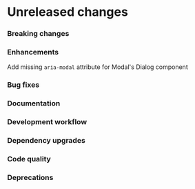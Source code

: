 # Unreleased changes

### Breaking changes

### Enhancements

Add missing `aria-modal` attribute for Modal's Dialog component

### Bug fixes

### Documentation

### Development workflow

### Dependency upgrades

### Code quality

### Deprecations
